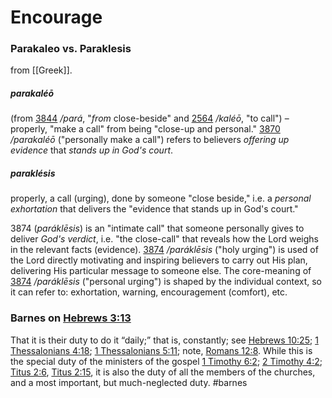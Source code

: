 # Encourage

### Parakaleo vs. Paraklesis
from [[Greek]].
##### parakaléō 
(from [3844](https://biblehub.com/greek/3844.htm) _/pará_, "_from_ close-beside" and [2564](https://biblehub.com/greek/2564.htm) _/kaléō_, "to call") – properly, "make a call" from being "close-up and personal." [3870](https://biblehub.com/greek/3870.htm) _/parakaléō_ ("personally make a call") refers to believers _offering up evidence_ that _stands up in God's court_.
##### paraklésis
properly, a call (urging), done by someone "close beside," i.e. a _personal exhortation_ that delivers the "evidence that stands up in God's court."

3874 (_paráklēsis_) is an "intimate call" that someone personally gives to deliver _God's verdict_, i.e. "the close-call" that reveals how the Lord weighs in the relevant facts (evidence). [3874](https://biblehub.com/greek/3874.htm) _/paráklēsis_ ("holy urging") is used of the Lord directly motivating and inspiring believers to carry out His plan, delivering His particular message to someone else. The core-meaning of [3874](https://biblehub.com/greek/3874.htm) _/paráklēsis_ ("personal urging") is shaped by the individual context, so it can refer to: exhortation, warning, encouragement (comfort), etc.



### Barnes on [Hebrews 3:13](Hebrews3#v.13)
That it is their duty to do it “daily;” that is, constantly; see [Hebrews 10:25](Hebrews10#v.25); [1 Thessalonians 4:18](1Thess4#.v18); [1 Thessalonians 5:11](1Thess5#v.11); note, [Romans 12:8](Romans12#v.8). While this is the special duty of the ministers of the gospel [1 Timothy 6:2](1Timothy6#v.2); [2 Timothy 4:2](2Timothy4#v.2); [Titus 2:6](Titus2#v.6), [Titus 2:15](Titus2#v.15), it is also the duty of all the members of the churches, and a most important, but much-neglected duty.
#barnes